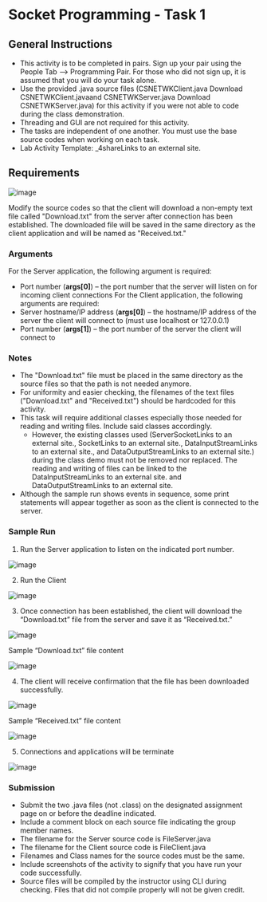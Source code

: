 # Socket Programming - Task 1
## General Instructions
- This activity is to be completed in pairs. Sign up your pair using the People Tab --> Programming Pair. For those who did not sign up, it is assumed that you will do your task alone. 
- Use the provided .java source files (CSNETWKClient.java Download CSNETWKClient.javaand CSNETWKServer.java Download CSNETWKServer.java) for this activity if you were not able to code during the class demonstration.
- Threading and GUI are not required for this activity.
- The tasks are independent of one another. You must use the base source codes when working on each task.
- Lab Activity Template: _4shareLinks to an external site.

## Requirements

![image](https://github.com/jordanchong911/Lab03/assets/94843916/f359a9da-865c-4306-92aa-e7f2b5e1d72e)

Modify the source codes so that the client will download a non-empty text file called "Download.txt" from the server after connection has been established. The downloaded file will be saved in the same directory as the client application and will be named as "Received.txt."

### Arguments
For the Server application, the following argument is required:
- Port number (**args[0]**) – the port number that the server will listen on for incoming client connections
For the Client application, the following arguments are required:
- Server hostname/IP address (**args[0]**) – the hostname/IP address of the server the client will connect to (must use localhost or 127.0.0.1)
- Port number (**args[1]**) – the port number of the server the client will connect to

### Notes
- The "Download.txt" file must be placed in the same directory as the source files so that the path is not needed anymore.
- For uniformity and easier checking, the filenames of the text files ("Download.txt" and "Received.txt") should be hardcoded for this activity.
- This task will require additional classes especially those needed for reading and writing files. Include said classes accordingly.
  - However, the existing classes used (ServerSocketLinks to an external site., SocketLinks to an external site., DataInputStreamLinks to an external site., and DataOutputStreamLinks to an external site.) during the class demo must not be removed nor replaced. The reading and writing of files can be linked to the DataInputStreamLinks to an external site. and DataOutputStreamLinks to an external site.
- Although the sample run shows events in sequence, some print statements will appear together as soon as the client is connected to the server.

### Sample Run
1. Run the Server application to listen on the indicated port number.

![image](https://github.com/jordanchong911/Lab03/assets/94843916/e8cfdfd8-27e2-482d-b687-610f40c6e6eb)

2. Run the Client

![image](https://github.com/jordanchong911/Lab03/assets/94843916/cc6f81e6-25b4-4501-916d-c0c4cc5a3c25)

3. Once connection has been established, the client will download the “Download.txt” file from the server and save it as “Received.txt.”

![image](https://github.com/jordanchong911/Lab03/assets/94843916/1c166685-f4da-4110-ab30-d0b71bad3ce2)

Sample “Download.txt” file content

![image](https://github.com/jordanchong911/Lab03/assets/94843916/5c38af38-bfdb-4fb6-88c2-7cf09a6dcfce)

4. The client will receive confirmation that the file has been downloaded successfully.

![image](https://github.com/jordanchong911/Lab03/assets/94843916/5aa5f412-308c-486c-a9b5-9ea66374efb2)

Sample “Received.txt” file content

![image](https://github.com/jordanchong911/Lab03/assets/94843916/116ca6f4-9a04-46e4-aca8-1f82de9987b6)

5. Connections and applications will be terminate

![image](https://github.com/jordanchong911/Lab03/assets/94843916/b771de58-4724-4b1f-8ccd-9f54ad290cac)


### Submission
- Submit the two .java files (not .class) on the designated assignment page on or before the deadline indicated.
- Include a comment block on each source file indicating the group member names.
- The filename for the Server source code is FileServer.java
- The filename for the Client source code is FileClient.java
- Filenames and Class names for the source codes must be the same.
- Include screenshots of the activity to signify that you have run your code successfully.
- Source files will be compiled by the instructor using CLI during checking. Files that did not compile properly will not be given credit.
